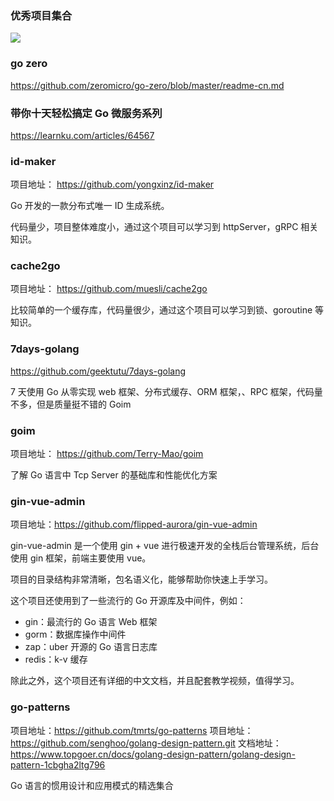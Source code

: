 ### 优秀项目集合

![](https://www.huweihuang.com/golang-notes/images/golang_github_program.png)

### go zero

https://github.com/zeromicro/go-zero/blob/master/readme-cn.md

### 带你十天轻松搞定 Go 微服务系列

https://learnku.com/articles/64567

### id-maker

项目地址： https://github.com/yongxinz/id-maker

Go 开发的一款分布式唯一 ID 生成系统。

代码量少，项目整体难度小，通过这个项目可以学习到 httpServer，gRPC 相关知识。

### cache2go

项目地址： https://github.com/muesli/cache2go

比较简单的一个缓存库，代码量很少，通过这个项目可以学习到锁、goroutine 等知识。

### 7days-golang

https://github.com/geektutu/7days-golang

7 天使用 Go 从零实现 web 框架、分布式缓存、ORM 框架，、RPC 框架，代码量不多，但是质量挺不错的 Goim

### goim

项目地址： https://github.com/Terry-Mao/goim

了解 Go 语言中 Tcp Server 的基础库和性能优化方案

### gin-vue-admin

项目地址：https://github.com/flipped-aurora/gin-vue-admin

gin-vue-admin 是一个使用 gin + vue 进行极速开发的全栈后台管理系统，后台使用 gin 框架，前端主要使用 vue。

项目的目录结构非常清晰，包名语义化，能够帮助你快速上手学习。

这个项目还使用到了一些流行的 Go 开源库及中间件，例如：

- gin：最流行的 Go 语言 Web 框架
- gorm：数据库操作中间件
- zap：uber 开源的 Go 语言日志库
- redis：k-v 缓存

除此之外，这个项目还有详细的中文文档，并且配套教学视频，值得学习。

### go-patterns

项目地址：https://github.com/tmrts/go-patterns
项目地址：https://github.com/senghoo/golang-design-pattern.git
文档地址：https://www.topgoer.cn/docs/golang-design-pattern/golang-design-pattern-1cbgha2ltg796

Go 语言的惯用设计和应用模式的精选集合
